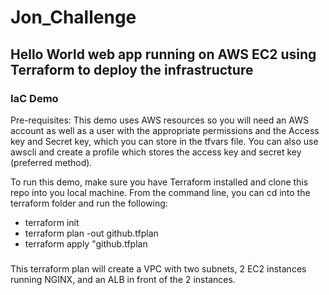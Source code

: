 # Jon_Challenge
## Hello World web app running on AWS EC2 using Terraform to deploy the infrastructure

### IaC Demo 
Pre-requisites:
This demo uses AWS resources so you will need an AWS account as well as a user with the appropriate permissions and the Access key and Secret key, which you can store in the tfvars file.  You can also use awscli and create a profile which stores the access key and secret key (preferred method).

To run this demo, make sure you have Terraform installed and clone this repo into you local machine. From the command line, you can cd into the terraform folder and run  the following:

* terraform init
* terraform plan -out github.tfplan
* terraform apply "github.tfplan

### 
This terraform plan will create a VPC with two subnets, 2 EC2 instances running NGINX, and an ALB in front of the 2 instances.
